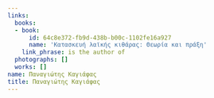 ```yaml
---
links:
  books:
  - book:
      id: 64c8e372-fb9d-438b-b00c-1102fe16a927
      name: 'Κατασκευή λαϊκής κιθάρας: Θεωρία και πράξη'
    link_phrase: is the author of
  photographs: []
  works: []
name: Παναγιώτης Καγιάφας
title: Παναγιώτης Καγιάφας
---
```


